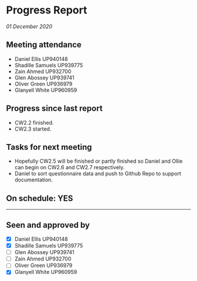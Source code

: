 # Progress Report

*01 December 2020*

## Meeting attendance

- Daniel Ellis UP940148
- Shadille Samuels UP939775
- Zain Ahmed UP932700
- Glen Abossey UP939741
- Oliver Green UP936979
- Glanyell White UP960959

## Progress since last report

- CW2.2 finished.
- CW2.3 started.

## Tasks for next meeting

- Hopefully CW2.5 will be finished or partly finished so Daniel and Ollie can begin on CW2.6 and CW2.7 respectively.
- Daniel to sort questionnaire data and push to Github Repo to support documentation.

## On schedule: YES

---

## Seen and approved by

* [X] Daniel Ellis UP940148
* [x] Shadille Samuels UP939775
* [ ] Glen Abossey UP939741
* [ ] Zain Ahmed UP932700
* [ ] Oliver Green UP936979
* [x] Glanyell White UP960959
